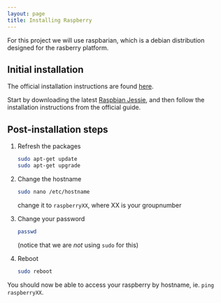```yaml
---
layout: page
title: Installing Raspberry
---
```


For this project we will use raspbarian, which is a debian distribution designed for the rasberry platform.

Initial installation
----------------------

The official installation instructions are found [here](https://www.raspberrypi.org/documentation/installation/installing-images/). 

Start by downloading the latest [Raspbian Jessie](https://downloads.raspberrypi.org/raspbian_latest), and then follow the installation instructions from the official guide.


Post-installation steps
------------------------

1. Refresh the packages

    ```bash
    sudo apt-get update
    sudo apt-get upgrade
    ```

2. Change the hostname

    ```bash
    sudo nano /etc/hostname
    ```

    change it to `raspberryXX`, where XX is your groupnumber

3. Change your password

    ```bash
    passwd
    ```

    (notice that we are *not* using `sudo` for this)

4. Reboot

    ```bash
    sudo reboot
    ```

You should now be able to access your raspberry by hostname, ie. `ping raspberryXX`.
